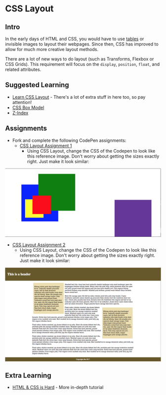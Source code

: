 # CSS Layout

## Intro

In the early days of HTML and CSS, you would have to use [tables](http://shouldiusetablesforlayout.com) or invisible images to layout their webpages. Since then, CSS has improved to allow for much more creative layout methods.

There are a lot of new ways to do layout (such as Transforms, Flexbox or CSS Grids). This requirement will focus on the `display`, `position`, `float`, and related attributes. 
## Suggested Learning

- [Learn CSS Layout](http://learnlayout.com) - There's a lot of extra stuff in here too, so pay attention!
- [CSS Box Model](https://www.google.com/url?sa=t&rct=j&q=&esrc=s&source=web&cd=12&ved=0ahUKEwjKr7PDgarVAhXIhFQKHTwoBl4QFghfMAs&url=http%3A%2F%2Flearn.shayhowe.com%2Fhtml-css%2Fopening-the-box-model%2F&usg=AFQjCNGU3mfLsAasdJjHgGbOxHMIFwsqpA)
- [Z-Index](https://developer.mozilla.org/en-US/docs/Web/CSS/z-index)

## Assignments

- Fork and complete the following CodePen assignments:
  - [CSS Layout Assignment 1](https://codepen.io/alexanderson1993/pen/YxyqZp?editors=1100)
    - Using CSS Layout, change the CSS of the Codepen to look like this reference image. Don't worry about getting the sizes exactly right. Just make it look similar:

![CSS Layout 1](./layout1.png)

  - [CSS Layout Assignment 2](https://codepen.io/alexanderson1993/pen/VzvqzN?editors=1100)
    - Using CSS Layout, change the CSS of the Codepen to look like this reference image. Don't worry about getting the sizes exactly right. Just make it look similar:

![CSS Layout 2](./layout2.png)

## Extra Learning

- [HTML & CSS is Hard](https://internetingishard.com/html-and-css/) - More in-depth tutorial

